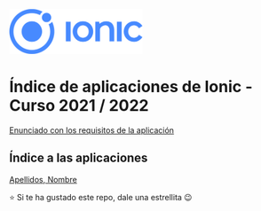 <img width="240px" src="ionic.png">

# Índice de aplicaciones de Ionic - Curso 2021 / 2022

[Enunciado con los requisitos de la aplicación](trabajo_ionic_v3.pdf)

## Índice a las aplicaciones

[Apellidos, Nombre](#)



:star: Si te ha gustado este repo, dale una estrellita :wink:
